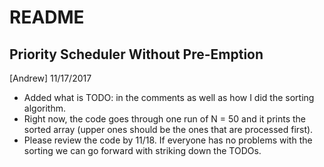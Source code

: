 # README
## Priority Scheduler Without Pre-Emption

[Andrew] 11/17/2017
- Added what is TODO: in the comments as well as how I did the sorting algorithm.
 - Right now, the code goes through one run of N = 50 and it prints the sorted array (upper ones should be the ones that are processed first).
 - Please review the code by 11/18. If everyone has no problems with the sorting we can go forward with striking down the TODOs.